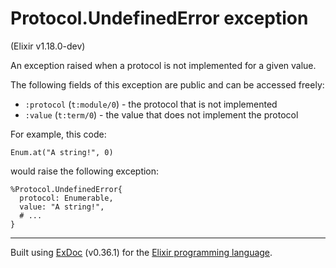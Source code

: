 # Protocol.UndefinedError exception
(Elixir v1.18.0-dev)

An exception raised when a protocol is not implemented for a given value.

The following fields of this exception are public and can be accessed freely:

- `:protocol` (`t:module/0`) - the protocol that is not implemented
- `:value` (`t:term/0`) - the value that does not implement the protocol

For example, this code:

    Enum.at("A string!", 0)

would raise the following exception:

    %Protocol.UndefinedError{
      protocol: Enumerable,
      value: "A string!",
      # ...
    }




---
Built using [ExDoc](https://github.com/elixir-lang/ex_doc "ExDoc") (v0.36.1) for the [Elixir programming language](href="https://elixir-lang.org" "Elixir").

